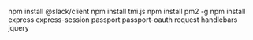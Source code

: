 npm install @slack/client
npm install tmi.js
npm install pm2 -g
npm install express express-session passport passport-oauth request handlebars jquery

